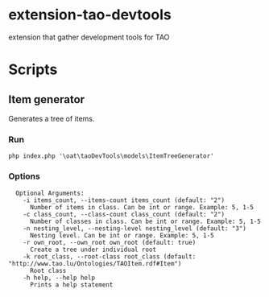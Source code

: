 extension-tao-devtools
======================

extension that gather development tools for TAO

# Scripts
## Item generator

Generates a tree of items. 

### Run
```shell
php index.php '\oat\taoDevTools\models\ItemTreeGenerator'
```
### Options
```
  Optional Arguments:
    -i items_count, --items-count items_count (default: "2")
      Number of items in class. Can be int or range. Example: 5, 1-5
    -c class_count, --class-count class_count (default: "2")
      Number of classes in class. Can be int or range. Example: 5, 1-5
    -n nesting_level, --nesting-level nesting_level (default: "3")
      Nesting level. Can be int or range. Example: 5, 1-5
    -r own_root, --own_root own_root (default: true)
      Create a tree under individual root
    -k root_class, --root-class root_class (default: "http://www.tao.lu/Ontologies/TAOItem.rdf#Item")
      Root class
    -h help, --help help
      Prints a help statement
```
